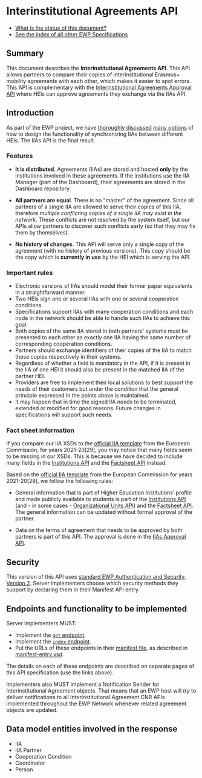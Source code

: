 Interinstitutional Agreements API
=================================

* [What is the status of this document?][statuses]
* [See the index of all other EWP Specifications][develhub]


Summary
-------

This document describes the **Interinstitutional Agreements API**. This API
allows partners to compare their copies of interinstitutional Erasmus+ mobility
agreements with each other, which makes it easier to spot errors. This API is complementary
with the [Interinstitutional Agreements Approval API][iias-approval-api]
where HEIs can approve agreements they exchange via the IIAs API.


Introduction
------------

As part of the EWP project, we have
[thoroughly discussed](https://github.com/erasmus-without-paper/general-issues/issues/12)
[many options](https://github.com/erasmus-without-paper/general-issues/issues/12#issuecomment-229931282)
of how to design the functionality of synchronizing IIAs between different
HEIs. The IIAs API is the final result.


### Features

 * **It is distributed**. Agreements (IIAs) are stored and hosted **only** by
   the institutions involved in these agreements. If the institutions use the IIA Manager
   (part of the Dashboard), their agreements are stored in the Dashboard repository.

 * **All partners are equal**. There is no "master" of the agreement. Since all
   partners of a single IIA are allowed to serve their copies of this IIA,
   therefore *multiple conflicting copies of a single IIA may exist in the
   network*. These conflicts are not resolved by the system itself, but our
   APIs allow partners to discover such conflicts early (so that they may fix
   them by themselves).

 * **No history of changes.** This API will serve only a single copy of the
   agreement (with no history of previous versions). This copy should be the
   copy which is **currently in use** by the HEI which is serving the API.


### Important rules


* Electronic versions of IIAs should model their former paper equivalents in a straightforward manner.
* Two HEIs sign one or several IIAs with one or several cooperation conditions.
* Specifications support IIAs with many cooperation conditions and each node in the network should be able
  to handle such IIAs to achieve this goal.
* Both copies of the same IIA stored in both partners' systems must be presented to each other 
  as exactly one IIA having the same number of corresponding cooperation conditions.
* Partners should exchange identifiers of their copies of the IIA to match these copies respectively in their systems.
* Regardless of whether a field is mandatory in the API, if it is present in the IIA of one HEI
  it should also be present in the matched IIA of the partner HEI.
* Providers are free to implement their local solutions to best support the needs of their customers
  but under the condition that the general principle expressed in the points above is maintained.
* It may happen that in time the signed IIA needs to be terminated, extended or modified for good reasons.
  Future changes in specifications will support such needs.


### Fact sheet information

If you compare our IIA XSDs to the [official IIA template](resources)
from the European Commission, for years 2021-20[29], you may notice that
many fields seem to be missing in our XSDs. This is because we have decided
to include many fields in the [Institutions API][institutions-api]
and the [Factsheet API][factsheet-api] instead.

Based on the [official IIA template](resources) from the European Commission for years 2021-20[29],
we follow the following rules:

 * General information that is part of Higher Education Institutions’ profile
   and made publicly available to students is part of the [Institutions API][institutions-api]
   (and - in some cases - [Organizational Units API][ounits-api]) and the [Factsheet API][factsheet-api].
   The general information can be updated without formal approval of the partner.

 * Data on the terms of agreement that needs to be approved by both partners
   is part of this API. The approval is done in the [IIAs Approval API][iias-approval-api]. 


Security
--------

This version of this API uses [standard EWP Authentication and Security, Version 2][sec-v2].
Server implementers choose which security methods they support by declaring them
in their Manifest API entry.


Endpoints and functionality to be implemented
---------------------------------------------

Server implementers MUST:

 * Implement the [`get` endpoint](endpoints/get.md).
 * Implement the [`index` endpoint](endpoints/index.md).
 * Put the URLs of these endpoints in their [manifest file][discovery-api], as
   described in [manifest-entry.xsd](manifest-entry.xsd).

The details on each of these endpoints are described on separate pages of this
API specification (use the links above).

Implementers also MUST implement a Notification Sender for Interinstitutional Agreement objects.
That means that an EWP host will *try* to deliver notifications to all Interinstitutional Agreement CNR APIs
implemented throughout the EWP Network whenever related agreement objects are updated.


Data model entities involved in the response
--------------------------------------------

 * IIA
 * IIA Partner
 * Cooperation Condition
 * Coordinator
 * Person


[develhub]: http://developers.erasmuswithoutpaper.eu/
[statuses]: https://github.com/erasmus-without-paper/ewp-specs-management#statuses
[discovery-api]: https://github.com/erasmus-without-paper/ewp-specs-api-discovery
[institutions-api]: https://github.com/erasmus-without-paper/ewp-specs-api-institutions
[sec-v2]: https://github.com/erasmus-without-paper/ewp-specs-sec-intro/tree/stable-v2
[factsheet-api]: https://github.com/erasmus-without-paper/ewp-specs-api-factsheet
[iias-approval-api]: https://github.com/erasmus-without-paper/ewp-specs-api-iias-approval
[ounits-api]: https://github.com/erasmus-without-paper/ewp-specs-api-ounits
